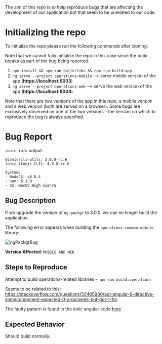 The aim of this repo is to help reproduce bugs that are affecting the development of our application but that seem to be unrelated to our code.

# Initializing the repo

To initialize the repo please run the following commands after cloning:

Note that we cannot fully initialize the repo in this case since the build breaks as part of the bug being reported.

1. `npm install && npm run build:libs && npm run build:app`
2. `ng serve --project operations-mobile` --> serve mobile version of the app (**https://localhost:6003**)
3. `ng serve --project operations-web` --> serve the web version of the app (**https://localhost:6004**)

Note that there are two versions of the app in this repo, a mobile version and a web version (both are served on a browser). Some bugs are exclusively observed on one of the two versions - the version on which to reproduce the bug is always specified.


# Bug Report

`ionic info` output:

```
@ionic/cli-utils: 2.0.0-rc.6
ionic (Ionic CLI): 4.0.0-rc.6

System:
- NodeJS: v8.9.4
- npm: 6.1.0
- OS: macOS High Sierra
```


## Bug Description

If we upgrade the version of `ng-packgr` to 3.0.0. we can no longer build the application.

The following error appears when building the `operations-common-mobile` library:

![ngPackgrBug]((/images/ngPackagr3.png?raw=true))

**Version Affected**: `MOBILE AND WEB`

## Steps to Reproduce

Attempt to build operations-related libraries - `npm run build:operations` 

Seems to be related to this: https://stackoverflow.com/questions/50405930/aot-angular-6-directive-somecomponent-expected-0-arguments-but-got-1-for.

The faulty pattern is found in the ionic angular code [here](https://github.com/ionic-team/ionic/blob/master/angular/src/directives/navigation/tab-delegate.ts)

## Expected Behavior

Should build normally.

